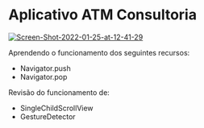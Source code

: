 # Aplicativo ATM Consultoria

<a href="https://ibb.co/2ds8ShP"><img src="https://i.ibb.co/fHn89Ft/Screen-Shot-2022-01-25-at-12-41-29.png" alt="Screen-Shot-2022-01-25-at-12-41-29" border="0"></a>

Aprendendo o funcionamento dos seguintes recursos:
 - Navigator.push
 - Navigator.pop
 
 Revisão do funcionamento de:
 - SingleChildScrollView
 - GestureDetector
